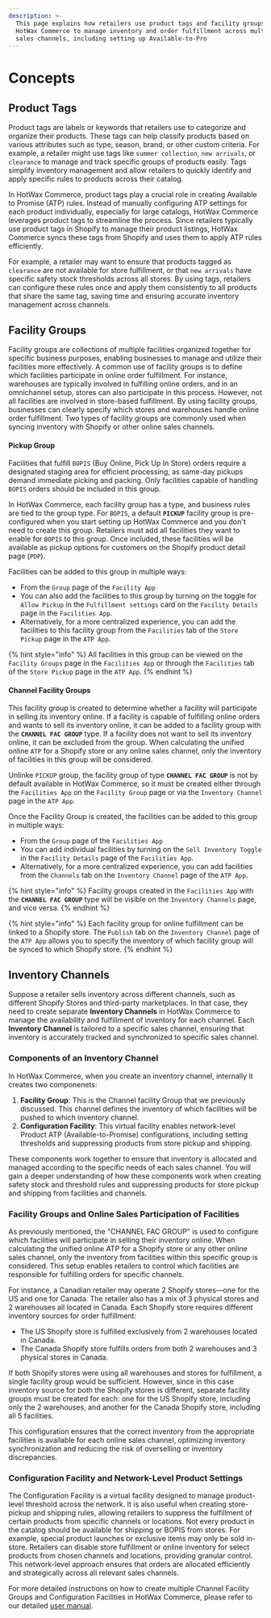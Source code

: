 ```yaml
---
description: >-
  This page explains how retailers use product tags and facility groups in
  HotWax Commerce to manage inventory and order fulfillment across multiple
  sales channels, including setting up Available-to-Pro
---
```


# Concepts

## Product Tags

Product tags are labels or keywords that retailers use to categorize and organize their products. These tags can help classify products based on various attributes such as type, season, brand, or other custom criteria. For example, a retailer might use tags like `summer collection`, `new arrivals`, or `clearance` to manage and track specific groups of products easily. Tags simplify inventory management and allow retailers to quickly identify and apply specific rules to products across their catalog.

In HotWax Commerce, product tags play a crucial role in creating Available to Promise (ATP) rules. Instead of manually configuring ATP settings for each product individually, especially for large catalogs, HotWax Commerce leverages product tags to streamline the process. Since retailers typically use product tags in Shopify to manage their product listings, HotWax Commerce syncs these tags from Shopify and uses them to apply ATP rules efficiently.

For example, a retailer may want to ensure that products tagged as `clearance` are not available for store fulfillment, or that `new arrivals` have specific safety stock thresholds across all stores. By using tags, retailers can configure these rules once and apply them consistently to all products that share the same tag, saving time and ensuring accurate inventory management across channels.

## Facility Groups

Facility groups are collections of multiple facilities organized together for specific business purposes, enabling businesses to manage and utilize their facilities more effectively. A common use of facility groups is to define which facilities participate in online order fulfillment. For instance, warehouses are typically involved in fulfilling online orders, and in an omnichannel setup, stores can also participate in this process. However, not all facilities are involved in store-based fulfillment. By using facility groups, businesses can clearly specify which stores and warehouses handle online order fulfillment. Two types of facility groups are commonly used when syncing inventory with Shopify or other online sales channels.

#### Pickup Group

Facilities that fulfill `BOPIS` (Buy Online, Pick Up In Store) orders require a designated staging area for efficient processing, as same-day pickups demand immediate picking and packing. Only facilities capable of handling `BOPIS` orders should be included in this group.

In HotWax Commerce, each facility group has a type, and business rules are tied to the group type. For `BOPIS`, a default **`PICKUP`** facility group is pre-configured when you start setting up HotWax Commerce and you don't need to create this group. Retailers must add all facilities they want to enable for `BOPIS` to this group. Once included, these facilities will be available as pickup options for customers on the Shopify product detail page (`PDP`).

Facilities can be added to this group in multiple ways:

* From the `Group` page of the `Facility App`
* You can also add the facilities to this group by turning on the toggle for `Allow Pickup` in the `Fulfillment settings` card on the `Facility Details` page in the `Facilities App`.
* Alternatively, for a more centralized experience, you can add the facilities to this facility group from the `Facilities` tab of the `Store Pickup` page in the `ATP App`.

{% hint style="info" %}
All facilities in this group can be viewed on the `Facility Groups` page in the `Facilities App` or through the `Facilities` tab of the `Store Pickup` page in the `ATP App`.
{% endhint %}

#### Channel Facility Groups

This facility group is created to determine whether a facility will participate in selling its inventory online. If a facility is capable of fulfilling online orders and wants to sell its inventory online, it can be added to a facility group with the **`CHANNEL FAC GROUP`** type. If a facility does not want to sell its inventory online, it can be excluded from the group. When calculating the unified online `ATP` for a Shopify store or any online sales channel, only the inventory of facilities in this group will be considered.

Unlinke `PICKUP` group, the facility group of type **`CHANNEL FAC GROUP`** is not by default available in HotWax Commerce, so it must be created either through the `Facilities App` on the `Facility Group` page or via the `Inventory Channel` page in the `ATP App`.

Once the Facility Group is created, the facilities can be added to this group in multiple ways:

* From the `Group` page of the `Facilities App`
* You can add individual facilities by turning on the `Sell Inventory Toggle` in the `Facility Details` page of the `Facilities App`.
* Alternatively, for a more centralized experience, you can add facilities from the `Channels` tab on the `Inventory Channel` page of the `ATP App`.

{% hint style="info" %}
Facility groups created in the `Facilities App` with the **`CHANNEL FAC GROUP`** type will be visible on the `Inventory Channels` page, and vice versa.
{% endhint %}

{% hint style="info" %}
Each facility group for online fulfillment can be linked to a Shopify store. The `Publish` tab on the `Inventory Channel` page of the `ATP App` allows you to specify the inventory of which facility group will be synced to which Shopify store.
{% endhint %}

## Inventory Channels

Suppose a retailer sells inventory across different channels, such as different Shopify Stores and third-party marketplaces. In that case, they need to create separate **Inventory Channels** in HotWax Commerce to manage the availability and fulfillment of inventory for each channel. Each **Inventory Channel** is tailored to a specific sales channel, ensuring that inventory is accurately tracked and synchronized to specific sales channel.

### Components of an Inventory Channel

In HotWax Commerce, when you create an inventory channel, internally it creates two componenets:

1. **Facility Group**: This is the Channel facility Group that we previously discussed. This channel defines the inventory of which facilities will be pushed to which inventory channel.
2. **Configuration Facility**: This virtual facility enables network-level Product ATP (Available-to-Promise) configurations, including setting thresholds and suppressing products from store pickup and shipping.

These components work together to ensure that inventory is allocated and managed according to the specific needs of each sales channel. You will gain a deeper understanding of how these components work when creating safety stock and threshold rules and suppressing products for store pickup and shipping from facilities and channels.

### Facility Groups and Online Sales Participation of Facilities

As previously mentioned, the "CHANNEL FAC GROUP" is used to configure which facilities will participate in selling their inventory online. When calculating the unified online ATP for a Shopify store or any other online sales channel, only the inventory from facilities within this specific group is considered. This setup enables retailers to control which facilities are responsible for fulfilling orders for specific channels.

For instance, a Canadian retailer may operate 2 Shopify stores—one for the US and one for Canada. The retailer also has a mix of 3 physical stores and 2 warehouses all located in Canada. Each Shopify store requires different inventory sources for order fulfillment:

* The US Shopify store is fulfilled exclusively from 2 warehouses located in Canada.
* The Canada Shopify store fulfills orders from both 2 warehouses and 3 physical stores in Canada.

If both Shopify stores were using all warehouses and stores for fulfillment, a single facility group would be sufficient. However, since in this case inventory source for both the Shopify stores is different, separate facility groups must be created for each: one for the US Shopify store, including only the 2 warehouses, and another for the Canada Shopify store, including all 5 facilities.

This configuration ensures that the correct inventory from the appropriate facilities is available for each online sales channel, optimizing inventory synchronization and reducing the risk of overselling or inventory discrepancies.

### Configuration Facility and Network-Level Product Settings

The Configuration Facility is a virtual facility designed to manage product-level threshold across the network. It is also useful when creating store-pickup and shipping rules, allowing retailers to suppress the fulfillment of certain products from specific channels or locations. Not every product in the catalog should be available for shipping or BOPIS from stores. For example, special product launches or exclusive items may only be sold in-store. Retailers can disable store fulfillment or online inventory for select products from chosen channels and locations, providing granular control. This network-level approach ensures that orders are allocated efficiently and strategically across all relevant sales channels.

For more detailed instructions on how to create multiple Channel Facility Groups and Configuration Facilities in HotWax Commerce, please refer to our detailed [user manual](https://docs.hotwax.co/documents/retail-operations/inventory/available-to-promise/create-channels).
